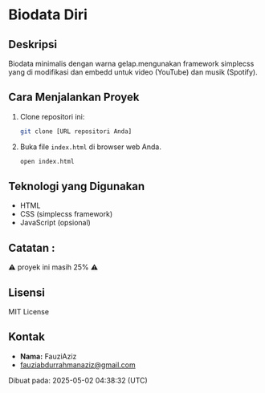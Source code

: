 # Biodata Diri

## Deskripsi

Biodata minimalis dengan warna gelap.mengunakan framework simplecss yang di modifikasi dan embedd untuk video (YouTube) dan musik (Spotify).

## Cara Menjalankan Proyek

1.  Clone repositori ini:

    ```bash
    git clone [URL repositori Anda]
    ```
2.  Buka file `index.html` di browser web Anda.

    ```bash
    open index.html
    ```

## Teknologi yang Digunakan

*   HTML
*   CSS (simplecss framework)
*   JavaScript (opsional)

## Catatan :
⚠️ proyek ini masih 25% ⚠️

## Lisensi

MIT License

## Kontak

*   **Nama:** FauziAziz
*   fauziabdurrahmanaziz@gmail.com

Dibuat pada: 2025-05-02 04:38:32 (UTC)
